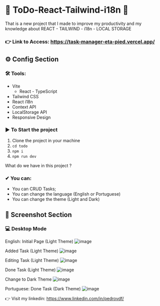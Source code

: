 # 🚀 ToDo-React-Tailwind-i18n 🚀

That is a new project that I made to improve my productivity and my knowledge about REACT - TAILWIND - i18n - LOCAL STORAGE



### 👉 Link to Access: https://task-manager-eta-pied.vercel.app/
## ⚙ Config Section

 ### 🛠 Tools:
   - Vite
     - React - TypeScript
   - Tailwind CSS
   - React i18n
   - Context API
   - LocalStorage API
   - Responsive Design
   
 ### ▶ To Start the project
 1. Clone the project in your machine
2. `cd todo`
3. `npm i`
4. `npm run dev`


What do we have in this project ?

### ✔ You can:
  - You can CRUD Tasks;
  - You can change the language (English or Portuguese)
  - You can change the theme (Light and Dark)

 ## 📸 Screenshot Section
### 💻 Desktop Mode

English:
Initial Page (Light Theme)
![image](https://user-images.githubusercontent.com/62482908/173434973-a89b0799-0db4-4476-a88a-9723d54e3b73.png)

Added Task (Light Theme)
![image](https://user-images.githubusercontent.com/62482908/173434991-d1322524-c98f-4397-9b13-6ecb4266bcf2.png)

Editing Task (Light Theme)
![image](https://user-images.githubusercontent.com/62482908/173435017-ed3af8f2-6807-4e44-bf05-c9167e0709e6.png)

Done Task (Light Theme)
![image](https://user-images.githubusercontent.com/62482908/173435034-9f8436be-e299-48b4-be43-c9c4b5edb9a6.png)

Change to Dark Theme
![image](https://user-images.githubusercontent.com/62482908/173435194-f24f766b-1dbc-494d-b3e6-7b246e56f72c.png)

Portuguese:
Done Task (Dark Theme)
![image](https://user-images.githubusercontent.com/62482908/173435338-64322e3d-284f-4d9a-a24a-2944f172511e.png)

👉 Visit my linkedin: https://www.linkedin.com/in/pedrovdf/
